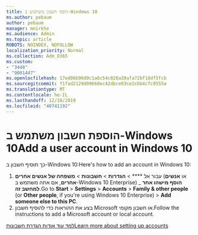```yaml
---
title: הוסף חשבון משתמש ב-Windows 10
ms.author: pebaum
author: pebaum
manager: mnirkhe
ms.audience: Admin
ms.topic: article
ROBOTS: NOINDEX, NOFOLLOW
localization_priority: Normal
ms.collection: Adm_O365
ms.custom:
- "3448"
- "9001447"
ms.openlocfilehash: 17ed86b96d0c1a6c54c020a39afa72bf18df5fcb
ms.sourcegitcommit: f1fad2129d09660ec42dbce03ce2c6b4cfc9555a
ms.translationtype: MT
ms.contentlocale: he-IL
ms.lasthandoff: 12/18/2019
ms.locfileid: "40741192"
---
```

# <a name="add-a-user-account-in-windows-10"></a><span data-ttu-id="4b534-102">הוספת חשבון משתמש ב-Windows 10</span><span class="sxs-lookup"><span data-stu-id="4b534-102">Add a user account in Windows 10</span></span>

<span data-ttu-id="4b534-103">כך תוסיף חשבון ב-Windows 10:</span><span class="sxs-lookup"><span data-stu-id="4b534-103">Here's how to add an account in Windows 10:</span></span>

1. <span data-ttu-id="4b534-104">עבור אל \*\*\*\* > **הגדרות** > **חשבונות** > **משפחה של אנשים אחרים** (או **אנשים אחרים**, אם אתה משתמש ב-Windows 10 Enterprise) _ **הוסף מישהו אחר למחשב זה**.</span><span class="sxs-lookup"><span data-stu-id="4b534-104">Go to **Start** > **Settings** > **Accounts** > **Family & other people** (or **Other people**, if you're using Windows 10 Enterprise) > **Add someone else to this PC**.</span></span>
2. <span data-ttu-id="4b534-105">בצע את ההוראות כדי להוסיף חשבון Microsoft או חשבון מקומי.</span><span class="sxs-lookup"><span data-stu-id="4b534-105">Follow the instructions to add a Microsoft account or local account.</span></span>

[<span data-ttu-id="4b534-106">למד עוד אודות הגדרת חשבונות</span><span class="sxs-lookup"><span data-stu-id="4b534-106">Learn more about setting up accounts</span></span>](https://support.microsoft.com/help/17197/)